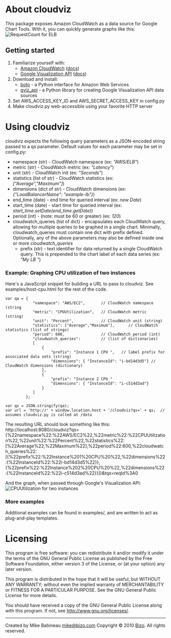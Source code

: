 # About cloudviz
This package exposes Amazon CloudWatch as a data source for Google Chart Tools.  With it, you can quickly generate graphs like this:
![RequestCount for ELB](http://mbabineau.github.com/cloudviz/example-elb-requestcount.png)

## Getting started
1. Familiarize yourself with:
   * [Amazon CloudWatch](http://aws.amazon.com/cloudwatch/) ([docs](http://docs.amazonwebservices.com/AmazonCloudWatch/latest/DeveloperGuide/))
   * [Google Visualization API](http://code.google.com/apis/visualization/interactive_charts.html) ([docs](http://code.google.com/apis/visualization/documentation/using_overview.html))
2. Download and install:
   * [boto](http://code.google.com/p/boto/) - a Python interface for Amazon Web Services
   * [gviz_api](http://code.google.com/p/google-visualization-python/) - a Python library for creating Google Visualization API data sources
3. Set AWS_ACCESS_KEY_ID and AWS_SECRET_ACCESS_KEY in config.py
4. Make cloudviz.py web-accessible using your favorite HTTP server

# Using cloudviz
cloudviz expects the following query parameters as a JSON-encoded string passed to a qs parameter.  Default values for each parameter may be set in config.py:

* namespace (str) - CloudWatch namespace (ex: _"AWS/ELB"_)
* metric (str) - CloudWatch metric (ex: _"Latency"_)
* unit (str) - CloudWatch init (ex: _"Seconds"_)
* statistics (list of str) - CloudWatch statistics (ex: _["Average","Maximum"]_)
* dimensions (dict of str) - CloudWatch dimensions (ex: _{"LoadBalancerName": "example-lb"}_)
* end_time (date) - end time for queried interval (ex: _new Date_)
* start_time (date) - start time for queried interval (ex: _start_time.setDate(end_time.getDate)_)
* period (int) - (note: must be 60 or greater) (ex: _120_)
* cloudwatch_queries (list of dict) - encapsulates each CloudWatch query, allowing for multiple queries to be graphed in a single chart.  Minimally, cloudwatch_queries must contain one dict with prefix defined.  Optionally, any of the above parameters may also be defined inside one or more _cloudwatch_queries_
  * prefix (str) - text identifier for data returned by a single CloudWatch query. This is prepended to the chart label of each data series (ex: _"My LB "_)

### Example: Graphing CPU utilization of two instances
Here's a JavaScript snippet for building a URL to pass to cloudviz.  See examples/host-cpu.html for the rest of the code.

    var qa = {  
                "namespace": "AWS/EC2",       // CloudWatch namespace (string
                "metric": "CPUUtilization",   // CloudWatch metric (string)
                "unit": "Percent",            // CloudWatch unit (string)
                "statistics": ["Average","Maximum"],      // CloudWatch statistics (list of strings)
                "period": 600,                // CloudWatch period (int)
                "cloudwatch_queries":         // (list of dictionaries)
                [   
                    {
                        "prefix": "Instance 1 CPU ",   // label prefix for associated data sets (string)
                        "dimensions": { "InstanceId": "i-bd14d3d5"} // CloudWatch dimensions (dictionary)
                    },
                    {
                        "prefix": "Instance 2 CPU "
                        "dimensions": { "InstanceId": "i-c514d3ad"}
                    }
                ]
             };
    
    var qs = JSON.stringify(qa);
    var url = 'http://' + window.location.host + '/cloudviz?qs=' + qs;  // assumes cloudviz.py is called at /data

The resulting URL should look something like this:
http://localhost:8080/cloudviz?qs={%22namespace%22:%22AWS/EC2%22,%22metric%22:%22CPUUtilization%22,%22unit%22:%22Percent%22,%22statistics%22:[%22Average%22,%22Maximum%22],%22period%22:600,%22cloudwatch_queries%22:[{%22prefix%22:%22Instance%201%20CPU%20%22,%22dimensions%22:{%22InstanceId%22:%22i-bd14d3d5%22}},{%22prefix%22:%22Instance%202%20CPU%20%22,%22dimensions%22:{%22InstanceId%22:%22i-c514d3ad%22}}]}&tqx=reqId%3A0

And the graph, when passed through Google's Visualization API:
![CPUUtilization for two instances](http://mbabineau.github.com/cloudviz/example-hosts-cpu.png)

### More examples
Additional examples can be found in examples/, and are written to act as plug-and-play templates.

# Licensing
This program is free software: you can redistribute it and/or modify
it under the terms of the GNU General Public License as published by
the Free Software Foundation, either version 3 of the License, or
(at your option) any later version.

This program is distributed in the hope that it will be useful,
but WITHOUT ANY WARRANTY; without even the implied warranty of
MERCHANTABILITY or FITNESS FOR A PARTICULAR PURPOSE.  See the
GNU General Public License for more details.

You should have received a copy of the GNU General Public License
along with this program.  If not, see <http://www.gnu.org/licenses/>.

--------------------------------------------------------
Created by Mike Babineau [mike@bizo.com](mike@bizo.com)
Copyright © 2010 [Bizo](http://bizo.com).  All rights reserved.